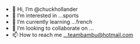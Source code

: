 - 👋 Hi, I’m @chuckhollander
- 👀 I’m interested in ...sports  
- 🌱 I’m currently learning ...french
- 💞️ I’m looking to collaborate on ...
- 📫 How to reach me ...teambambu@hotmail.com
  

<!---
chuckhollander/chuckhollander is a ✨ special ✨ repository because its `README.md` (this file) appears on your GitHub profile.
You can click the Preview link to take a look at your changes.
--->
